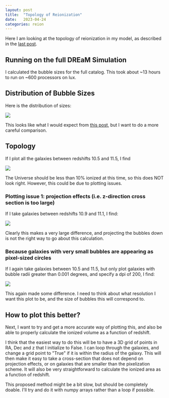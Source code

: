 ```yaml
---
layout: post
title:  "Topology of Reionization"
date:   2023-04-24
categories: reion
---
```


Here I am looking at the topology of reionization in my model, as described in the <a href="https://ndrakos.github.io/blog/reion/Reionization_Shell_Model_Part_VI/">last post</a>.

## Running on the full DREaM Simulation

I calculated the bubble sizes for the full catalog. This took about ~13 hours to run on ~600 processors on lux.

## Distribution of Bubble Sizes

Here is the distribution of sizes:

<img src="{{ site.baseurl }}/assets/plots/20230424_BubbleDist.png">

This looks like what I would expect from  <a href="https://ndrakos.github.io/blog/reion/Reionization_Shell_Model_Part_III/">this post</a>, but I want to do a more careful comparison.


## Topology

If I plot all the galaxies between redshifts 10.5 and 11.5, I find

<img src="{{ site.baseurl }}/assets/plots/20230424_Topology.png">

The Universe should be less than 10% ionized at this time, so this does NOT look right. However, this could be due to plotting issues.


### Plotting issue 1: projection effects (i.e. z-direction cross section is too large)

If I take galaxies between redshifts 10.9 and 11.1, I find:

<img src="{{ site.baseurl }}/assets/plots/20230424_Topology1.png">

Clearly this makes a very large difference, and projecting the bubbles down is not the right way to go about this calculation.

### Because galaxies with very small bubbles are appearing as pixel-sized circles

If I again take galaxies between  10.5 and 11.5, but only plot galaxies with bubble radii greater than 0.001 degrees, and specify a dpi of 200, I find:


<img src="{{ site.baseurl }}/assets/plots/20230424_Topology2.png">


This again made some difference. I need to think about what resolution I want this plot to be, and the size of bubbles this will correspond to.

## How to plot this better?

Next, I want to try and get a more accurate way of plotting this, and also be able to properly calculate the ionized volume as a function of redshift.

I think that the easiest way to do this will be to have a 3D grid of points in RA, Dec and z that I initialize to False. I can loop through the galaxies, and change a grid point to "True" if it is within the radius of the galaxy. This will then make it easy to take a cross-section that does not depend on projection effects, or on galaxies that are smaller than the pixelization scheme. It will also be very straightforward to calculate the ionized area as a function of redshift.

This proposed method might be a bit slow, but should be completely doable. I'll try and do it with numpy arrays rather than a loop if possible.
